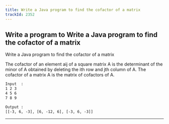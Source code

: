 ```yaml
---
title: Write a Java program to find the cofactor of a matrix
trackId: 2352
---
```


## Write a program to Write a Java program to find the cofactor of a matrix

Write a Java program to find the cofactor of a matrix

The cofactor of an element aij of a square matrix A is the determinant of the minor of A obtained by deleting the ith row and jth column of A. The cofactor of a matrix A is the matrix of cofactors of A.

```txt
Input  :
1 2 3
4 5 6
7 8 9

Output :
[[-3, 6, -3], [6, -12, 6], [-3, 6, -3]]

```
---